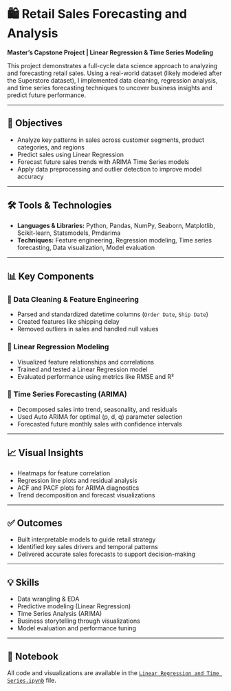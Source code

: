 # 🛍️ Retail Sales Forecasting and Analysis  
**Master’s Capstone Project | Linear Regression & Time Series Modeling**

This project demonstrates a full-cycle data science approach to analyzing and forecasting retail sales. Using a real-world dataset (likely modeled after the Superstore dataset), I implemented data cleaning, regression analysis, and time series forecasting techniques to uncover business insights and predict future performance.

---

## 📌 Objectives  
- Analyze key patterns in sales across customer segments, product categories, and regions  
- Predict sales using Linear Regression  
- Forecast future sales trends with ARIMA Time Series models  
- Apply data preprocessing and outlier detection to improve model accuracy

---

## 🛠️ Tools & Technologies  
- **Languages & Libraries:** Python, Pandas, NumPy, Seaborn, Matplotlib, Scikit-learn, Statsmodels, Pmdarima  
- **Techniques:** Feature engineering, Regression modeling, Time series forecasting, Data visualization, Model evaluation

---

## 📊 Key Components  

### 🔹 Data Cleaning & Feature Engineering
- Parsed and standardized datetime columns (`Order Date`, `Ship Date`)
- Created features like shipping delay
- Removed outliers in sales and handled null values

### 🔹 Linear Regression Modeling
- Visualized feature relationships and correlations  
- Trained and tested a Linear Regression model  
- Evaluated performance using metrics like RMSE and R²

### 🔹 Time Series Forecasting (ARIMA)
- Decomposed sales into trend, seasonality, and residuals  
- Used Auto ARIMA for optimal (p, d, q) parameter selection  
- Forecasted future monthly sales with confidence intervals

---

## 📈 Visual Insights  
- Heatmaps for feature correlation  
- Regression line plots and residual analysis  
- ACF and PACF plots for ARIMA diagnostics  
- Trend decomposition and forecast visualizations

---

## ✅ Outcomes  
- Built interpretable models to guide retail strategy  
- Identified key sales drivers and temporal patterns  
- Delivered accurate sales forecasts to support decision-making

---

## 💡 Skills 
- Data wrangling & EDA  
- Predictive modeling (Linear Regression)  
- Time Series Analysis (ARIMA)  
- Business storytelling through visualizations  
- Model evaluation and performance tuning

---

## 📂 Notebook  
All code and visualizations are available in the [`Linear Regression and Time Series.ipynb`](./Linear%20Regression%20and%20Time%20Series.ipynb) file.
